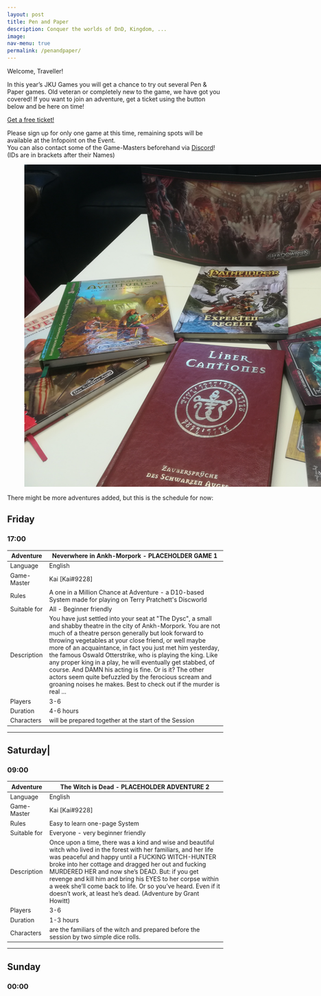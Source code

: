 ```yaml
---
layout: post
title: Pen and Paper
description: Conquer the worlds of DnD, Kingdom, ...
image: 
nav-menu: true
permalink: /penandpaper/
---
```


Welcome, Traveller!

In this year’s JKU Games you will get a chance to try out several Pen & Paper games. Old veteran or completely new to the game, we have got you covered! If you want to join an adventure, get a ticket using the button below and be here on time!

<a href="https://pretix.eu/jkugames/WiSe23/" target="_blank" rel="noopener noreferrer" class="button img">Get a free ticket!</a>

Please sign up for only one game at this time, remaining spots will be available at the Infopoint on the Event.<br>
You can also contact some of the Game-Masters beforehand via <a class="dotted" href="{{ site.discord_url }}">Discord</a>! (IDs are in brackets after their Names)

<figure>
   <img src="/assets/images/dice/pen_and_paper.jpg" style="max-width: 1000px;"
      alt="Some of our games offered in the past" />
   <figcaption></figcaption>
</figure>

There might be more adventures added, but this is the schedule for now:

## Friday
### 17:00

| Adventure | Neverwhere in Ankh-Morpork - PLACEHOLDER GAME 1 |
|---|---|
| Language | English |
| Game-Master | Kai [Kaí#9228] |
| Rules | A one in a Million Chance at Adventure - a D10-based System made for playing on Terry Pratchett's Discworld |
| Suitable for | All - Beginner friendly |
| Description | You have just settled into your seat at "The Dysc", a small and shabby theatre in the city of Ankh-Morpork. You are not much of a theatre person generally but look forward to throwing vegetables at your close friend, or well maybe more of an acquaintance, in fact you just met him yesterday, the famous Oswald Otterstrike, who is playing the king. Like any proper king in a play, he will eventually get stabbed, of course. And DAMN his acting is fine. Or is it? The other actors seem quite befuzzled by the ferocious scream and groaning noises he makes. Best to check out if the murder is real ... |
| Players | 3-6 |
| Duration | 4-6 hours |
| Characters | will be prepared together at the start of the Session |

---


## Saturday|
### 09:00

| Adventure | The Witch is Dead - PLACEHOLDER ADVENTURE 2|
|---|---|
| Language | English |
| Game-Master | Kai [Kaí#9228] |
| Rules | Easy to learn one-page System |
| Suitable for | Everyone - very beginner friendly |
| Description | Once upon a time, there was a kind and wise and beautiful witch who lived in the forest with her familiars, and her life was peaceful and happy until a FUCKING WITCH-HUNTER broke into her cottage and dragged her out and fucking MURDERED HER and now she’s DEAD. But: if you get revenge and kill him and bring his EYES to her corpse within a week she’ll come back to life. Or so you’ve heard. Even if it doesn’t work, at least he’s dead. (Adventure by Grant Howitt) |
| Players | 3-6 |
| Duration | 1-3 hours |
| Characters | are the familiars of the witch and prepared before the session by two simple dice rolls. |

---

## Sunday
### 00:00

